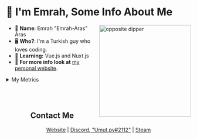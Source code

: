 #  👋 I'm Emrah,  Some Info About Me

<img width="250px" align="right" src="https://media1.tenor.com/images/e527f1731291b4827b038a477fb2949e/tenor.gif?itemid=19287771" alt="opposite dipper">

- 👀 __**Name**__: Emrah "Emrah-Aras" Aras
- 🖥️ **Who?**: I'm a Turkish guy who loves coding.
- 🤿 **Learning:** Vue.js and Nuxt.js
- 📢 **For more info look at** [my personal website](https://emraharas.cf/).
<details>
<summary>My Metrics</summary>
<br>
<img src="https://metrics.lecoq.io/Emrah-Aras?template=classic&base.header=0&languages=1&lines=1&achievements=1&languages.limit=8&languages.colors=github&languages.threshold=0%25&achievements.threshold=C&achievements.secrets=true&achievements.limit=3&config.timezone=Europe%2FIstanbul" alt="metrics">
</details>

<br><br>
<h2 align="center"> Contact Me </h2>
<p align="center">
  <a href="https://emraharas.cf/" target="_blank">Website</a>
  |
  <a href="https://discord.com/users/441221465019514881" target="_blank">Discord, "Umut.py#2112"</a>
  |
  <a href="https://steamcommunity.com/id/9899199/" target="_blank">Steam</a>
</p>
